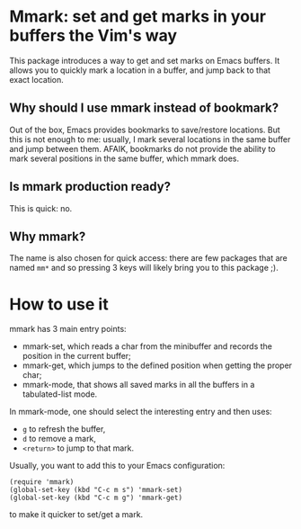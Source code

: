 # Mmark: set and get marks in your buffers the Vim's way

This package introduces a way to get and set marks on Emacs buffers.
It allows you to quickly mark a location in a buffer, and jump back to that
exact location.

## Why should I use mmark instead of bookmark?

Out of the box, Emacs provides bookmarks to save/restore locations.
But this is not enough to me: usually, I mark several locations in the same
buffer and jump between them. AFAIK, bookmarks do not provide the ability to
mark several positions in the same buffer, which mmark does.

## Is mmark production ready?

This is quick: no.

## Why mmark?

The name is also chosen for quick access: there are few packages that are named
`mm*` and so pressing 3 keys will likely bring you to this package ;).

# How to use it

mmark has 3 main entry points:
* mmark-set, which reads a char from the minibuffer and records the position in
  the current buffer;
* mmark-get, which jumps to the defined position when getting the proper char;
* mmark-mode, that shows all saved marks in all the buffers in a tabulated-list
  mode.

In mmark-mode, one should select the interesting entry and then uses:
* `g` to refresh the buffer,
* `d` to remove a mark,
* `<return>` to jump to that mark.

Usually, you want to add this to your Emacs configuration:
```
(require 'mmark)
(global-set-key (kbd "C-c m s") 'mmark-set)
(global-set-key (kbd "C-c m g") 'mmark-get)
```
to make it quicker to set/get a mark.
